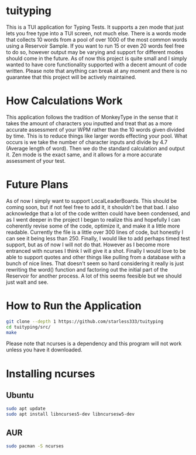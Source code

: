 # **tuityping**
This is a TUI application for Typing Tests. It supports a zen mode that just lets you free type into a TUI screen, not much else. There is a words mode that collects 10 words from a pool of over 1000 of the most common words using a Reservoir Sample. If you want to run 15 or even 20 words feel free to do so, however output may be varying and support for different modes should come in the future. As of now this project is quite small and I simply wanted to have core functionality supported with a decent amount of code written. Please note that anything can break at any moment and there is no guarantee that this project will be actively maintained. 
# **How Calculations Work**
This application follows the tradition of MonkeyType in the sense that it takes the amount of characters you inputted and treat that as a more accurate assessment of your WPM rather than the 10 words given divided by time. This is to reduce things like larger words effecting your pool. What occurs is we take the number of character inputs and divide by 4.7 (Average length of word). Then we do the standard calculation and output it. Zen mode is the exact same, and it allows for a more accurate assessment of your test.
# **Future Plans**
As of now I simply want to support LocalLeaderBoards. This should be coming soon, but if not feel free to add it, it shouldn't be that bad. I also acknowledge that a lot of the code written could have been condensed, and as I went deeper in the project I began to realize this and hopefully I can coherently revise some of the code, optimize it, and make it a little more readable. Currently the file is a little over 300 lines of code, but honestly I can see it being less than 250. Finally, I would like to add perhaps timed test support, but as of now I will not do that. However as I become more entranced with ncurses I think I will give it a shot. Finally I would love to be able to support quotes and other things like pulling from a database with a bunch of nice lines. That doesn't seem so hard considering it really is just rewriting the word() function and factoring out the initial part of the Reservoir for another process. A lot of this seems feesible but we should just wait and see. 
# How to Run the Application
```bash
git clone --depth 1 https://github.com/starless333/tuityping
cd tuityping/src/
make
```
Please note that ncurses is a dependency and this program will not work unless you have it downloaded.
# **Installing ncurses**
## **Ubuntu**
```bash
sudo apt update
sudo apt install libncurses5-dev libncursesw5-dev
```
## **AUR**
```bash
sudo pacman -S ncurses
```
